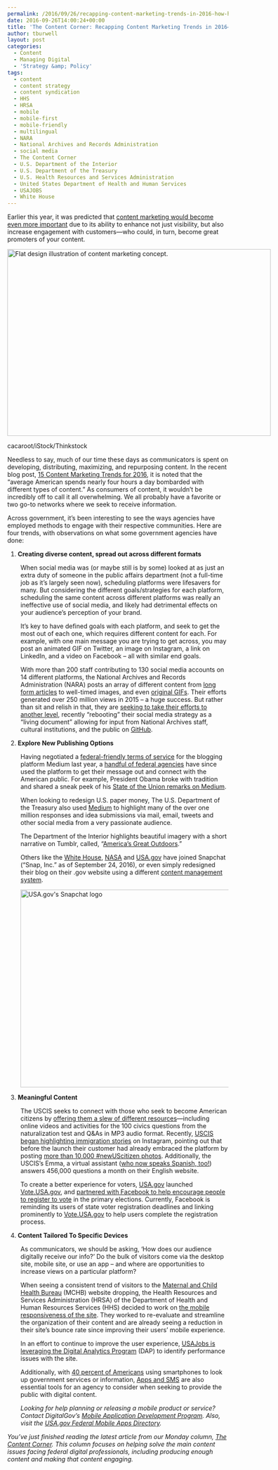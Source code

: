 ```yaml
---
permalink: /2016/09/26/recapping-content-marketing-trends-in-2016-how-have-we-stacked-up/
date: 2016-09-26T14:00:24+00:00
title: 'The Content Corner: Recapping Content Marketing Trends in 2016—How Have We Stacked Up?'
author: tburwell
layout: post
categories:
  - Content
  - Managing Digital
  - 'Strategy &amp; Policy'
tags:
  - content
  - content strategy
  - content syndication
  - HHS
  - HRSA
  - mobile
  - mobile-first
  - mobile-friendly
  - multilingual
  - NARA
  - National Archives and Records Administration
  - social media
  - The Content Corner
  - U.S. Department of the Interior
  - U.S. Department of the Treasury
  - U.S. Health Resources and Services Administration
  - United States Department of Health and Human Services
  - USAJOBS
  - White House
---
```


Earlier this year, it was predicted that [content marketing would become even more important](http://buildfire.com/content-marketing-trends-2016/) due to its ability to enhance not just visibility, but also increase engagement with customers—who could, in turn, become great promoters of your content.

<div id="attachment_377531" style="width: 610px" class="wp-caption aligncenter">
  <img class="size-full wp-image-377531" src="https://s3.amazonaws.com/sitesusa/wp-content/uploads/sites/212/2016/09/600-x-425-Content-marketing-concept.-Flat-design-illustration-cacaroot-iStock-Thinkstock-543692162.jpg" alt="Flat design illustration of content marketing concept." width="600" height="425" />
  
  <p class="wp-caption-text">
    cacaroot/iStock/Thinkstock
  </p>
</div>

Needless to say, much of our time these days as communicators is spent on developing, distributing, maximizing, and repurposing content. In the recent blog post, [15 Content Marketing Trends for 2016](http://buildfire.com/content-marketing-trends-2016/), it is noted that the &#8220;average American spends nearly four hours a day bombarded with different types of content.” As consumers of content, it wouldn’t be incredibly off to call it all overwhelming. We all probably have a favorite or two go-to networks where we seek to receive information.

Across government, it’s been interesting to see the ways agencies have employed methods to engage with their respective communities. Here are four trends, with observations on what some government agencies have done:

  1. **Creating diverse content, spread out across different formats**

<p style="padding-left: 30px">
  When social media was (or maybe still is by some) looked at as just an extra duty of someone in the public affairs department (not a full-time job as it&#8217;s largely seen now), scheduling platforms were lifesavers for many. But considering the different goals/strategies for each platform, scheduling the same content across different platforms was really an ineffective use of social media, and likely had detrimental effects on your audience&#8217;s perception of your brand.
</p>

<p style="padding-left: 30px">
  It’s key to have defined goals with each platform, and seek to get the most out of each one, which requires different content for each. For example, with one main message you are trying to get across, you may post an animated GIF on Twitter, an image on Instagram, a link on LinkedIn, and a video on Facebook – all with similar end goals.
</p>

<p style="padding-left: 30px">
  With more than 200 staff contributing to 130 social media accounts on 14 different platforms, the National Archives and Records Administration (NARA) posts an array of different content from <a href="https://www.digitalgov.gov/2016/01/11/the-content-corner-content-trends-for-2016/">long form articles</a> to well-timed images, and even <a href="https://www.digitalgov.gov/2016/09/23/gettin-giphy-with-it-nara-shares-online-library-of-animated-gifs/">original GIFs</a>. Their efforts generated over 250 million views in 2015 – a huge success. But rather than sit and relish in that, they are <a href="https://www.digitalgov.gov/2016/08/26/rebooting-the-social-media-strategy-for-the-national-archives/">seeking to take their efforts to another level</a>, recently “rebooting” their social media strategy as a “living document” allowing for input from National Archives staff, cultural institutions, and the public on <a href="http://usnationalarchives.github.io/social-media-strategy/">GitHub</a>.
</p>

<ol start="2">
  <li>
    <strong>Explore New Publishing Options</strong>
  </li>
</ol>

<p style="padding-left: 30px">
  Having negotiated a <a href="https://www.digitalgov.gov/resources/federal-compatible-terms-of-service-agreements/">federal-friendly terms of service</a> for the blogging platform Medium last year, a <a href="https://www.digitalgov.gov/2015/07/17/is-it-time-to-try-medium-new-federal-friendly-terms-of-service/">handful of federal agencies</a> have since used the platform to get their message out and connect with the American public. For example, President Obama broke with tradition and shared a sneak peek of his <a href="https://medium.com/@WhiteHouse/president-obamas-state-of-the-union-address-remarks-as-prepared-for-delivery-55f9825449b2">State of the Union remarks on Medium</a>.
</p>

<p style="padding-left: 30px">
  When looking to redesign U.S. paper money, The U.S. Department of the Treasury also used <a href="https://medium.com/@USTreasury/we-heard-from-you-afa4c2238d37">Medium</a> to highlight many of the over one million responses and idea submissions via mail, email, tweets and other social media from a very passionate audience.
</p>

<p style="padding-left: 30px">
  The Department of the Interior highlights beautiful imagery with a short narrative on Tumblr, called, “<a href="http://americasgreatoutdoors.tumblr.com/">America’s Great Outdoors</a>.”
</p>

<p style="padding-left: 30px">
  Others like the <a href="https://www.snapchat.com/add/whitehouse">White House</a>, <a href="https://www.snapchat.com/add/nasa">NASA</a> and <a href="https://www.digitalgov.gov/2016/03/29/usagovs-step-by-step-guide-to-making-snapchat-stories-as-accessible-as-possible/">USA.gov</a> have joined Snapchat (&#8220;Snap, Inc.&#8221; as of September 24, 2016), or even simply redesigned their blog on their .gov website using a different <a href="https://www.digitalgov.gov/2013/10/30/content-management-systems-toolkit/">content management system</a>.
</p>

<p style="padding-left: 30px">
  <img class="aligncenter size-full wp-image-348811" src="https://s3.amazonaws.com/sitesusa/wp-content/uploads/sites/212/2016/03/600-x-450-USAgov-Snapchat-logo.jpg" alt="USA.gov's Snapchat logo" width="600" height="450" />
</p>

<ol start="3">
  <li>
    <strong>Meaningful Content</strong>
  </li>
</ol>

<p style="padding-left: 30px">
  The USCIS seeks to connect with those who seek to become American citizens by <a href="https://www.uscis.gov/citizenship/teachers/constitution-day-and-citizenship-day">offering them a slew of different resources</a>—including online videos and activities for the 100 civics questions from the naturalization test and Q&As in MP3 audio format. Recently, <a href="https://www.digitalgov.gov/2016/09/21/check-out-our-new-uscis-instagram-account/">USCIS began highlighting immigration stories</a> on Instagram, pointing out that before the launch their customer had already embraced the platform by posting <a href="https://www.instagram.com/explore/tags/newuscitizen/">more than 10,000 #newUScitizen photos</a>. Additionally, the USCIS’s Emma, a virtual assistant (<a href="https://www.digitalgov.gov/2016/09/01/emma-friendly-presence-and-innovative-uscis-resource-available-247/">who now speaks Spanish, too!</a>) answers 456,000 questions a month on their English website.
</p>

<p style="padding-left: 30px">
  To create a better experience for voters, <a href="http://usa.gov/">USA.gov</a> launched <a href="http://vote.usa.gov/">Vote.USA.gov</a>, and <a href="https://blog.usa.gov/vote-usa-gov-goes-social-to-increase-voter-registration">partnered with Facebook to help encourage people to register to vote</a> in the primary elections. Currently, Facebook is reminding its users of state voter registration deadlines and linking prominently to <a href="http://vote.usa.gov/">Vote.USA.gov</a> to help users complete the registration process.
</p>

<ol start="4">
  <li>
    <strong>Content Tailored To Specific Devices</strong>
  </li>
</ol>

<p style="padding-left: 30px">
  As communicators, we should be asking, ‘How does our audience digitally receive our info?’ Do the bulk of visitors come via the desktop site, mobile site, or use an app – and where are opportunities to increase views on a particular platform?
</p>

<p style="padding-left: 30px">
  When seeing a consistent trend of visitors to the <a href="http://mchb.hrsa.gov/">Maternal and Child Health Bureau</a> (MCHB) website dropping, the Health Resources and Services Administration (HRSA) of the Department of Health and Human Resources Services (HHS) decided to work on <a href="https://www.digitalgov.gov/2016/09/20/analytics-success-series-health-resources-services-administration/?utm_source=tdlowden&utm_medium=twitter&utm_campaign=analyticssuccess">the mobile responsiveness of the site</a>. They worked to re-evaluate and streamline the organization of their content and are already seeing a reduction in their site&#8217;s bounce rate since improving their users&#8217; mobile experience.
</p>

<p style="padding-left: 30px">
  In an effort to continue to improve the user experience, <a href="https://www.digitalgov.gov/2016/09/15/analytics-success-series-usajobs/?utm_source=tdlowden&utm_medium=twitter&utm_campaign=analyticssuccess">USAJobs is leveraging the Digital Analytics Program</a> (DAP) to identify performance issues with the site.
</p>

<p style="padding-left: 30px">
  Additionally, with <a href="http://www.pewinternet.org/2015/04/01/us-smartphone-use-in-2015/">40 percent of Americans</a> using smartphones to look up government services or information, <a href="https://www.digitalgov.gov/2016/07/28/widgets-mobile-apps-and-sms-essential-agency-tools-for-summer-heat-safety-and-hurricane-season/">Apps and SMS</a> are also essential tools for an agency to consider when seeking to provide the public with digital content.
</p>

<p style="padding-left: 30px">
  <em>Looking for help planning or releasing a mobile product or service? Contact DigitalGov’s <a href="https://www.digitalgov.gov/resources/mobile-application-development-program/">Mobile Application Development Program</a>. Also, visit the <a href="http://www.usa.gov/mobileapps.shtml">USA.gov Federal Mobile Apps Directory</a>.</em>
</p>

<div class="hdivider">
</div>

_You’ve just finished reading the latest article from our Monday column,_ [_The Content Corner_](http://www.digitalgov.gov/tag/the-content-corner/)_. This column focuses on helping solve the main content issues facing federal digital professionals, including producing enough content and making that content engaging._